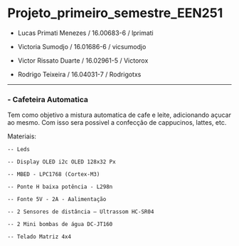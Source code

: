 # Projeto_primeiro_semestre_EEN251

- Lucas Primati Menezes / 16.00683-6 / lprimati 

- Victoria Sumodjo / 16.01686-6 / vicsumodjo 

- Victor Rissato Duarte / 16.02961-5 / Victorox 

- Rodrigo Teixeira / 16.04031-7 / Rodrigotxs 

-------------------------------------------------------------------

### - Cafeteira Automatica

  Tem como objetivo a mistura automatica de cafe e leite, adicionando açucar ao mesmo. Com isso sera possivel a confecção de cappucinos, lattes, etc.
  
  Materiais: 
  
    -- Leds
    
    -- Display OLED i2c OLED 128x32 Px
    
    -- MBED - LPC1768 (Cortex-M3)
    
    -- Ponte H baixa potência - L298n
    
    -- Fonte 5V - 2A - Aalimentação
    
    -- 2 Sensores de distância – Ultrassom HC-SR04
    
    -- 2 Mini bombas de água DC-JT160
    
    -- Telado Matriz 4x4
